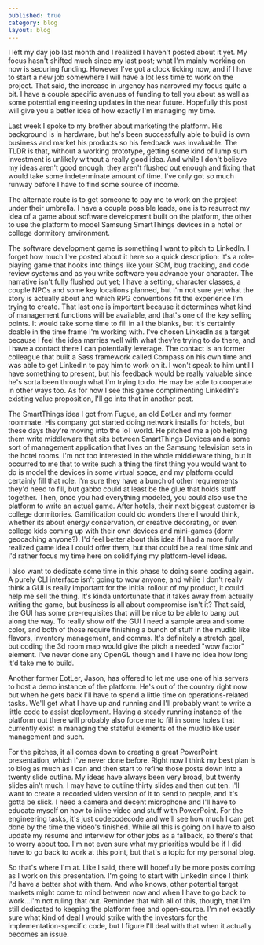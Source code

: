 ```yaml
---
published: true
category: blog
layout: blog
---
```


I left my day job last month and I realized I haven't posted about it yet. My focus hasn't shifted much since my last post; what I'm mainly working on now is securing funding. However I've got a clock ticking now, and if I have to start a new job somewhere I will have a lot less time to work on the project. That said, the increase in urgency has narrowed my focus quite a bit. I have a couple specific avenues of funding to tell you about as well as some potential engineering updates in the near future. Hopefully this post will give you a better idea of how exactly I'm managing my time.
<!-- more -->
Last week I spoke to my brother about marketing the platform. His background is in hardware, but he's been successfully able to build is own business and market his products so his feedback was invaluable. The TLDR is that, without a working prototype, getting some kind of lump sum investment is unlikely without a really good idea. And while I don't believe my ideas aren't good enough, they aren't flushed out enough and fixing that would take some indeterminate amount of time. I've only got so much runway before I have to find some source of income.

The alternate route is to get someone to pay me to work on the project under their umbrella. I have a couple possible leads, one is to resurrect my idea of a game about software development built on the platform, the other to use the platform to model Samsung SmartThings devices in a hotel or college dormitory environment.

The software development game is something I want to pitch to LinkedIn. I forget how much I've posted about it here so a quick description: it's a role-playing game that hooks into things like your SCM, bug tracking, and code review systems and as you write software you advance your character. The narrative isn't fully flushed out yet; I have a setting, character classes, a couple NPCs and some key locations planned, but I'm not sure yet what the story is actually about and which RPG conventions fit the experience I'm trying to create. That last one is important because it determines what kind of management functions will be available, and that's one of the key selling points. It would take some time to fill in all the blanks, but it's certainly doable in the time frame I'm working with. I've chosen LinkedIn as a target because I feel the idea marries well with what they're trying to do there, and I have a contact there I can potentially leverage. The contact is an former colleague that built a Sass framework called Compass on his own time and was able to get LinkedIn to pay him to work on it. I won't speak to him until I have something to present, but his feedback would be really valuable since he's sorta been through what I'm trying to do. He may be able to cooperate in other ways too. As for how I see this game complimenting LinkedIn's existing value proposition, I'll go into that in another post.

The SmartThings idea I got from Fugue, an old EotLer and my former roommate. His company got started doing network installs for hotels, but these days they're moving into the IoT world. He pitched me a job helping them write middleware that sits between SmartThings Devices and a some sort of management application that lives on the Samsung television sets in the hotel rooms. I'm not too interested in the whole middleware thing, but it occurred to me that to write such a thing the first thing you would want to do is model the devices in some virtual space, and my platform could certainly fill that role. I'm sure they have a bunch of other requirements they'd need to fill, but gabbo could at least be the glue that holds stuff together. Then, once you had everything modeled, you could also use the platform to write an actual game. After hotels, their next biggest customer is college dormitories. Gamification could do wonders there I would think, whether its about energy conservation, or creative decorating, or even college kids coming up with their own devices and mini-games (dorm geocaching anyone?). I'd feel better about this idea if I had a more fully realized game idea I could offer them, but that could be a real time sink and I'd rather focus my time here on solidifying my platform-level ideas.

I also want to dedicate some time in this phase to doing some coding again. A purely CLI interface isn't going to wow anyone, and while I don't really think a GUI is really important for the initial rollout of my product, it could help me sell the thing. It's kinda unfortunate that it takes away from actually writing the game, but business is all about compromise isn't it? That said, the GUI has some pre-requisites that will be nice to be able to bang out along the way. To really show off the GUI I need a sample area and some color, and both of those require finishing a bunch of stuff in the mudlib like flavors, inventory management, and comms. It's definitely a stretch goal, but coding the 3d room map would give the pitch a needed "wow factor" element. I've never done any OpenGL though and I have no idea how long it'd take me to build.

Another former EotLer, Jason, has offered to let me use one of his servers to host a demo instance of the platform. He's out of the country right now but when he gets back I'll have to spend a little time on operations-related tasks. We'll get what I have up and running and I'll probably want to write a little code to assist deployment. Having a steady running instance of the platform out there will probably also force me to fill in some holes that currently exist in managing the stateful elements of the mudlib like user management and such.

For the pitches, it all comes down to creating a great PowerPoint presentation, which I've never done before. Right now I think my best plan is to blog as much as I can and then start to refine those posts down into a twenty slide outline. My ideas have always been very broad, but twenty slides ain't much. I may have to outline thirty slides and then cut ten. I'll want to create a recorded video version of it to send to people, and it's gotta be slick. I need a camera and decent microphone and I'll have to educate myself on how to inline video and stuff with PowerPoint. For the engineering tasks, it's just codecodecode and we'll see how much I can get done by the time the video's finished. While all this is going on I have to also update my resume and interview for other jobs as a fallback, so there's that to worry about too. I'm not even sure what my priorities would be if I did have to go back to work at this point, but that's a topic for my personal blog.

So that's where I'm at. Like I said, there will hopefully be more posts coming as I work on this presentation. I'm going to start with LinkedIn since I think I'd have a better shot with them. And who knows, other potential target markets might come to mind between now and when I have to go back to work...I'm not ruling that out. Reminder that with all of this, though, that I'm still dedicated to keeping the platform free and open-source. I'm not exactly sure what kind of deal I would strike with the investors for the implementation-specific code, but I figure I'll deal with that when it actually becomes an issue.

